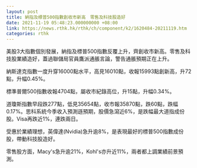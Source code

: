```yaml
---
layout: post
title: 納指及標普500指數創收市新高　零售及科技股造好
date: 2021-11-19 05:48:23.000000000 +08:00
link: https://news.rthk.hk/rthk/ch/component/k2/1620484-20211119.htm
categories: rthk
---
```


美股3大指數個別發展，納指及標普500指數反覆上升，齊創收市新高。零售及科技股業績造好，蓋過聯儲局官員鷹派通脹言論，警告通脹預期正在上升。

納斯達克指數一度升穿16000點水平，高見16010點，收報15993點創新高，升72點，升幅0.45%。

標準普爾500指數收報4704點，屬收市紀錄高位，升15點，升幅0.34%。

道瓊斯指數早段跌277點，低見35654點，收市報35870點，跌60點，跌幅0.17%。思科系統今季收入預測遜預期，股價急瀉近6%，是跌幅最大道指成份股。Visa再跌近1%，連跌兩日。

受惠於業績理想，英偉達(Nvidia)急升逾8%，是表現最好的標普500指數成份股，帶動科技股造好。

零售股方面，Macy's急升逾21%，Kohl's亦升近11%，兩者都上調業績前景預測。
